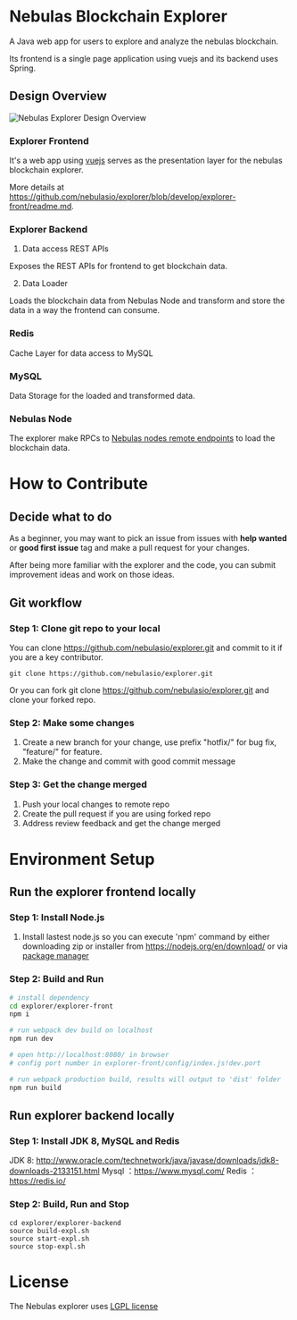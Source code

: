 # Nebulas Blockchain Explorer
A Java web app for users to explore and analyze the nebulas blockchain.

Its frontend is a single page application using vuejs and its backend uses Spring.

## Design Overview
![Nebulas Explorer Design Overview](https://i.imgur.com/zdGo9Kb.jpg?1)

### Explorer Frontend
It's a web app using [vuejs](https://vuejs.org/) serves as the presentation layer for the nebulas blockchain explorer.

More details at https://github.com/nebulasio/explorer/blob/develop/explorer-front/readme.md.

### Explorer Backend
1. Data access REST APIs

Exposes the REST APIs for frontend to get blockchain data.

2. Data Loader

Loads the blockchain data from Nebulas Node and transform and store the data in a way the frontend can consume.

### Redis
Cache Layer for data access to MySQL

### MySQL
Data Storage for the loaded and transformed data.

### Nebulas Node
The explorer make RPCs to [Nebulas nodes remote endpoints](https://github.com/nebulasio/wiki/blob/master/rpc.md) to load the blockchain data.

# How to Contribute
## Decide what to do
As a beginner, you may want to pick an issue from issues with **help wanted** or **good first issue** tag and make a pull request for your changes.

After being more familiar with the explorer and the code, you can submit improvement ideas and work on those ideas.

## Git workflow
### Step 1: Clone git repo to your local
You can clone https://github.com/nebulasio/explorer.git and commit to it if you are a key contributor.

```shell
git clone https://github.com/nebulasio/explorer.git
```

Or you can fork git clone https://github.com/nebulasio/explorer.git and clone your forked repo.

### Step 2: Make some changes
1. Create a new branch for your change, use prefix "hotfix/" for bug fix, "feature/" for feature.
2. Make the change and commit with good commit message

### Step 3: Get the change merged
1. Push your local changes to remote repo
2. Create the pull request if you are using forked repo
3. Address review feedback and get the change merged

# Environment Setup
## Run the explorer frontend locally
### Step 1: Install Node.js
1. Install lastest node.js so you can execute 'npm' command by either downloading zip or installer from https://nodejs.org/en/download/ or via [package manager](https://nodejs.org/en/download/package-manager/)

### Step 2: Build and Run
```bash
# install dependency
cd explorer/explorer-front
npm i

# run webpack dev build on localhost
npm run dev

# open http://localhost:8080/ in browser
# config port number in explorer-front/config/index.js!dev.port

# run webpack production build, results will output to 'dist' folder
npm run build
```

## Run explorer backend locally
### Step 1: Install JDK 8, MySQL and Redis
JDK 8: http://www.oracle.com/technetwork/java/javase/downloads/jdk8-downloads-2133151.html
Mysql ：https://www.mysql.com/
Redis ：https://redis.io/

### Step 2: Build, Run and Stop
```
cd explorer/explorer-backend
source build-expl.sh
source start-expl.sh
source stop-expl.sh
```

# License
The Nebulas explorer uses [LGPL license](https://github.com/nebulasio/explorer/blob/develop/LICENSE)

